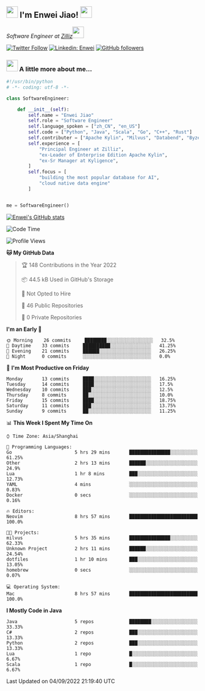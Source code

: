 <h2><img src="https://emojis.slackmojis.com/emojis/images/1531849430/4246/blob-sunglasses.gif?1531849430" width="30"/> I'm  Enwei Jiao! <img src="https://media.giphy.com/media/juBt25nT1KGys/giphy.gif" width=30> </h2>
<!-- <img align='right' src="https://media.giphy.com/media/M9gbBd9nbDrOTu1Mqx/giphy.gif" width="230"> -->
<p><em>Software Engineer at <a href="https://zilliz.com/">Zilliz</a><img src="https://media.giphy.com/media/WUlplcMpOCEmTGBtBW/giphy.gif" width="30"></em></p>

[![Twitter Follow](https://img.shields.io/twitter/follow/misteranmol?label=Follow)](https://twitter.com/intent/follow?screen_name=EnweiJiao)
[![Linkedin: Enwei](https://img.shields.io/badge/-enwei-blue?style=&logo=Linkedin&logoColor=white&link=https://www.linkedin.com/in/enwei-jiao-41192a97)](https://www.linkedin.com/in/enwei-jiao-41192a97/)
[![GitHub followers](https://img.shields.io/github/followers/jiaoew1991?label=Follow&style=social)](https://github.com/jiaoew1991)


### <img src="https://media.giphy.com/media/VgCDAzcKvsR6OM0uWg/giphy.gif" width="30"> A little more about me...  

```python
#!/usr/bin/python
# -*- coding: utf-8 -*-

class SoftwareEngineer:

    def __init__(self):
        self.name = "Enwei Jiao"
        self.role = "Software Engineer"
        self.language_spoken = ["zh_CN", "en_US"]
        self.code = ["Python", "Java", "Scala", "Go", "C++", "Rust"]
        self.contributer = ["Apache Kylin", "Milvus", "Databend", "Byzer-Lang"]
        self.experience = [
            "Principal Engineer at Zilliz",
            "ex-Leader of Enterprise Edition Apache Kylin",
            "ex-Sr Manager at Kyligence",
        ]
        self.focus = [
            "building the most popular database for AI",
            "cloud native data engine"
        ]


me = SoftwareEngineer()
```

[![Enwei's GitHub stats](https://github-readme-stats.vercel.app/api?username=jiaoew1991&count_private=true&show_icons=true)](https://github.com/jiaoew1991/jiaoew1991)

<!-- [![Top Langs](https://github-readme-stats.vercel.app/api/top-langs/?username=jiaoew1991&layout=compact)](https://github.com/jiaoew1991/jiaoew1991) -->

<!--START_SECTION:waka-->
![Code Time](http://img.shields.io/badge/Code%20Time-114%20hrs%2055%20mins-blue)

![Profile Views](http://img.shields.io/badge/Profile%20Views-4-blue)

**🐱 My GitHub Data** 

> 🏆 148 Contributions in the Year 2022
 > 
> 📦 44.5 kB Used in GitHub's Storage 
 > 
> 🚫 Not Opted to Hire
 > 
> 📜 46 Public Repositories 
 > 
> 🔑 0 Private Repositories  
 > 
**I'm an Early 🐤** 

```text
🌞 Morning    26 commits     ████████░░░░░░░░░░░░░░░░░   32.5% 
🌆 Daytime    33 commits     ██████████░░░░░░░░░░░░░░░   41.25% 
🌃 Evening    21 commits     ██████░░░░░░░░░░░░░░░░░░░   26.25% 
🌙 Night      0 commits      ░░░░░░░░░░░░░░░░░░░░░░░░░   0.0%

```
📅 **I'm Most Productive on Friday** 

```text
Monday       13 commits     ████░░░░░░░░░░░░░░░░░░░░░   16.25% 
Tuesday      14 commits     ████░░░░░░░░░░░░░░░░░░░░░   17.5% 
Wednesday    10 commits     ███░░░░░░░░░░░░░░░░░░░░░░   12.5% 
Thursday     8 commits      ██░░░░░░░░░░░░░░░░░░░░░░░   10.0% 
Friday       15 commits     ████░░░░░░░░░░░░░░░░░░░░░   18.75% 
Saturday     11 commits     ███░░░░░░░░░░░░░░░░░░░░░░   13.75% 
Sunday       9 commits      ██░░░░░░░░░░░░░░░░░░░░░░░   11.25%

```


📊 **This Week I Spent My Time On** 

```text
⌚︎ Time Zone: Asia/Shanghai

💬 Programming Languages: 
Go                       5 hrs 29 mins       ███████████████░░░░░░░░░░   61.25% 
Other                    2 hrs 13 mins       ██████░░░░░░░░░░░░░░░░░░░   24.9% 
Lua                      1 hr 8 mins         ███░░░░░░░░░░░░░░░░░░░░░░   12.73% 
YAML                     4 mins              ░░░░░░░░░░░░░░░░░░░░░░░░░   0.83% 
Docker                   0 secs              ░░░░░░░░░░░░░░░░░░░░░░░░░   0.16%

🔥 Editors: 
Neovim                   8 hrs 57 mins       █████████████████████████   100.0%

🐱‍💻 Projects: 
milvus                   5 hrs 35 mins       ███████████████░░░░░░░░░░   62.33% 
Unknown Project          2 hrs 11 mins       ██████░░░░░░░░░░░░░░░░░░░   24.54% 
dotfiles                 1 hr 10 mins        ███░░░░░░░░░░░░░░░░░░░░░░   13.05% 
homebrew                 0 secs              ░░░░░░░░░░░░░░░░░░░░░░░░░   0.07%

💻 Operating System: 
Mac                      8 hrs 57 mins       █████████████████████████   100.0%

```

**I Mostly Code in Java** 

```text
Java                     5 repos             ████████░░░░░░░░░░░░░░░░░   33.33% 
C#                       2 repos             ███░░░░░░░░░░░░░░░░░░░░░░   13.33% 
Python                   2 repos             ███░░░░░░░░░░░░░░░░░░░░░░   13.33% 
Lua                      1 repo              █░░░░░░░░░░░░░░░░░░░░░░░░   6.67% 
Scala                    1 repo              █░░░░░░░░░░░░░░░░░░░░░░░░   6.67%

```



 Last Updated on 04/09/2022 21:19:40 UTC
<!--END_SECTION:waka-->
